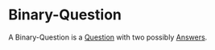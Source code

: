 # Binary-Question

A Binary-Question is a [Question](600107.md) with two possibly [Answers](600139.md).
